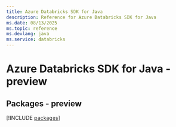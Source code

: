 ```yaml
---
title: Azure Databricks SDK for Java
description: Reference for Azure Databricks SDK for Java
ms.date: 08/13/2025
ms.topic: reference
ms.devlang: java
ms.service: databricks
---
```

# Azure Databricks SDK for Java - preview
## Packages - preview
[!INCLUDE [packages](databricks-index.md)]